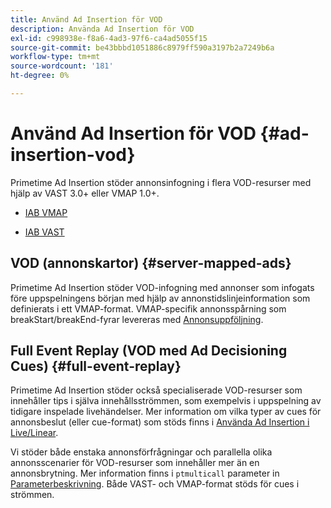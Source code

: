 ```yaml
---
title: Använd Ad Insertion för VOD
description: Använda Ad Insertion för VOD
exl-id: c998938e-f8a6-4ad3-97f6-ca4ad5055f15
source-git-commit: be43bbbd1051886c8979ff590a3197b2a7249b6a
workflow-type: tm+mt
source-wordcount: '181'
ht-degree: 0%

---
```


# Använd Ad Insertion för VOD {#ad-insertion-vod}

Primetime Ad Insertion stöder annonsinfogning i flera VOD-resurser med hjälp av VAST 3.0+ eller VMAP 1.0+.

* [IAB VMAP](https://www.iab.com/wp-content/uploads/2015/06/VMAPv1_0.pdf)

* [IAB VAST](https://www.iab.com/wp-content/uploads/2015/06/VASTv3_0.pdf)

## VOD (annonskartor) {#server-mapped-ads}

Primetime Ad Insertion stöder VOD-infogning med annonser som infogats före uppspelningens början med hjälp av annonstidslinjeinformation som definierats i ett VMAP-format.  VMAP-specifik annonsspårning som breakStart/breakEnd-fyrar levereras med [Annonsuppföljning](set-up-ad-tracking.md).

## Full Event Replay (VOD med Ad Decisioning Cues) {#full-event-replay}

Primetime Ad Insertion stöder också specialiserade VOD-resurser som innehåller tips i själva innehållsströmmen, som exempelvis i uppspelning av tidigare inspelade livehändelser. Mer information om vilka typer av cues för annonsbeslut (eller cue-format) som stöds finns i [Använda Ad Insertion i Live/Linear](ad-insertion-live-linear-stream.md).

Vi stöder både enstaka annonsförfrågningar och parallella olika annonsscenarier för VOD-resurser som innehåller mer än en annonsbrytning. Mer information finns i `ptmulticall` parameter in [Parameterbeskrivning](/help/primetime-ad-insertion/technical-reference/bootstrap-api.md). Både VAST- och VMAP-format stöds för cues i strömmen.
